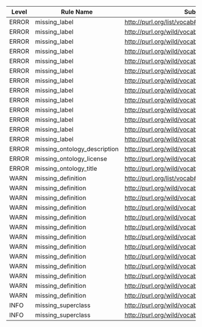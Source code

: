 | Level | Rule Name | Subject | Property | Value |
| --- | --- | --- | --- | --- |
| ERROR | missing_label | http://purl.org/list/vocab#accompanying | rdfs:label |  |
| ERROR | missing_label | http://purl.org/wild/vocab#Activity | rdfs:label |  |
| ERROR | missing_label | http://purl.org/wild/vocab#AtomicActivity | rdfs:label |  |
| ERROR | missing_label | http://purl.org/wild/vocab#CompositeActivity | rdfs:label |  |
| ERROR | missing_label | http://purl.org/wild/vocab#ConditionalActivity | rdfs:label |  |
| ERROR | missing_label | http://purl.org/wild/vocab#ParallelActivity | rdfs:label |  |
| ERROR | missing_label | http://purl.org/wild/vocab#SequentialActivity | rdfs:label |  |
| ERROR | missing_label | http://purl.org/wild/vocab#WorkflowModel | rdfs:label |  |
| ERROR | missing_label | http://purl.org/wild/vocab#activityInstanceOf | rdfs:label |  |
| ERROR | missing_label | http://purl.org/wild/vocab#containsActivity | rdfs:label |  |
| ERROR | missing_label | http://purl.org/wild/vocab#hasAtomicActivity | rdfs:label |  |
| ERROR | missing_label | http://purl.org/wild/vocab#hasChildActivity | rdfs:label |  |
| ERROR | missing_label | http://purl.org/wild/vocab#hasDescendantActivity | rdfs:label |  |
| ERROR | missing_ontology_description | http://purl.org/wild/vocab | dc:description |  |
| ERROR | missing_ontology_license | http://purl.org/wild/vocab | dc:license |  |
| ERROR | missing_ontology_title | http://purl.org/wild/vocab | dc:title |  |
| WARN | missing_definition | http://purl.org/list/vocab#accompanying | IAO:0000115 |  |
| WARN | missing_definition | http://purl.org/wild/vocab#Activity | IAO:0000115 |  |
| WARN | missing_definition | http://purl.org/wild/vocab#AtomicActivity | IAO:0000115 |  |
| WARN | missing_definition | http://purl.org/wild/vocab#CompositeActivity | IAO:0000115 |  |
| WARN | missing_definition | http://purl.org/wild/vocab#ConditionalActivity | IAO:0000115 |  |
| WARN | missing_definition | http://purl.org/wild/vocab#ParallelActivity | IAO:0000115 |  |
| WARN | missing_definition | http://purl.org/wild/vocab#SequentialActivity | IAO:0000115 |  |
| WARN | missing_definition | http://purl.org/wild/vocab#WorkflowModel | IAO:0000115 |  |
| WARN | missing_definition | http://purl.org/wild/vocab#activityInstanceOf | IAO:0000115 |  |
| WARN | missing_definition | http://purl.org/wild/vocab#containsActivity | IAO:0000115 |  |
| WARN | missing_definition | http://purl.org/wild/vocab#hasAtomicActivity | IAO:0000115 |  |
| WARN | missing_definition | http://purl.org/wild/vocab#hasChildActivity | IAO:0000115 |  |
| WARN | missing_definition | http://purl.org/wild/vocab#hasDescendantActivity | IAO:0000115 |  |
| INFO | missing_superclass | http://purl.org/wild/vocab#Activity | rdfs:subClassOf |  |
| INFO | missing_superclass | http://purl.org/wild/vocab#WorkflowModel | rdfs:subClassOf |  |